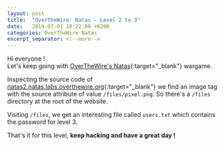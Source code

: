 ```yaml
---
layout: post
title:  "OverTheWire: Natas - Level 2 to 3"
date:   2019-07-01 10:22:00 +0200
categories: OverTheWire Natas
excerpt_separator: <!--more-->
---
```


Hi everyone !<br>
Let's keep going with [OverTheWire's Natas](http://overthewire.org/wargames/natas/){:target="_blank"} wargame.  <!--more-->

Inspecting the source code of [natas2.natas.labs.overthewire.org](http://natas2.natas.labs.overthewire.org){:target="_blank"} we find an image tag with the source attribute of value `/files/pixel.png`. So there's a `/files` directory at the root of the website.

Visiting `/files`, we get an interesting file called `users.txt` which contains the password for level 3.

That's it for this level, **keep hacking and have a great day !**